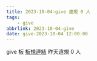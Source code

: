 ```yaml
---
title: 2023-10-04-give 違規 0 人
tags:
    - give
abbrlink: 2023-10-04-give
date: give-2023-10-04 12:00:00
---
```

give 板 [板規連結](https://www.ptt.cc/bbs/give/M.1612495900.A.C32.html)
昨天違規 0 人
